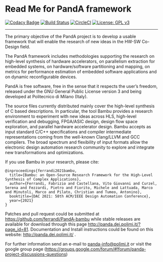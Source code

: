 # Read Me for PandA framework

[![Codacy Badge](https://api.codacy.com/project/badge/Grade/ff8e7dcac46d4117a3adf12b7fb8e50e)](https://www.codacy.com/app/fabrizio.ferrandi/PandA-bambu?utm_source=github.com&utm_medium=referral&utm_content=ferrandi/PandA-bambu&utm_campaign=badger)
[![Build Status](https://travis-ci.org/ferrandi/PandA-bambu.svg)](https://travis-ci.org/ferrandi/PandA-bambu)
[![CircleCI](https://circleci.com/gh/ferrandi/PandA-bambu.svg?style=svg)](https://circleci.com/gh/ferrandi/PandA-bambu)
[![License: GPL v3](https://img.shields.io/badge/License-GPL%20v3-blue.svg)](https://www.gnu.org/licenses/gpl-3.0)

----

The primary objective of the PandA project is to develop a usable framework
that will enable the research of new ideas in the HW-SW Co-Design field.

The PandA framework includes methodologies supporting the research on high-level 
synthesis of hardware accelerators, on parallelism extraction for embedded systems, 
on hardware/software partitioning and mapping, on metrics for performance estimation 
of embedded software applications and on dynamic reconfigurable devices.

PandA is free software, free in the sense that it respects the user’s freedom, 
released under the GNU General Public License version 3 and being 
developed at Politecnico di Milano (Italy).

The source files currently distributed mainly cover the high-level synthesis 
of C based descriptions. In particular, the tool Bambu provides a research environment to experiment with new ideas across HLS, high-level verification and debugging, FPGA/ASIC design, design flow space exploration, and parallel hardware accelerator design.
Bambu accepts as input standard C/C++ specifications and compiler intermediate representations coming from the well-known Clang/LLVM and GCC compilers.
The broad spectrum and flexibility of input formats allow the electronic design automation research community to explore and integrate new transformations and optimizations.

If you use Bambu in your research, please cite:
```
@inproceedings{ferrandi2021bambu,
  title={Bambu: an Open-Source Research Framework for the High-Level Synthesis of Complex Applications},
  author={Ferrandi, Fabrizio and Castellana, Vito Giovanni and Curzel, Serena and Fezzardi, Pietro and Fiorito, Michele and Lattuada, Marco and Minutoli, Marco and Pilato, Christian and Tumeo, Antonino},
  booktitle={DAC 2021: 58th ACM/IEEE Design Automation Conference},
  year={2021}
}
```

Patches and pull request could be submitted at https://github.com/ferrandi/PandA-bambu while stable releases are available for download through this 
page http://panda.dei.polimi.it/?page_id=81. Documentation and Install instructions could be found on this website: http://panda.dei.polimi.it/ .

For further information send an e-mail to panda-info@polimi.it or visit the google
group page (https://groups.google.com/forum/#!forum/panda-project-discussions-questions) 



